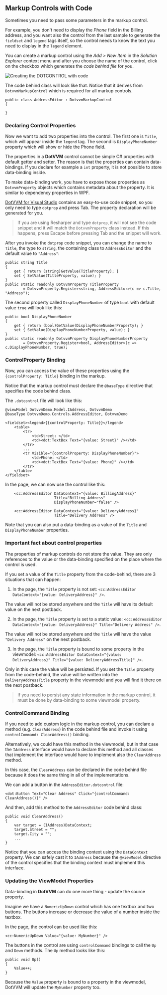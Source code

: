 ## Markup Controls with Code

Sometimes you need to pass some parameters in the markup control.

For example, you don't need to display the *Phone* field in the Billing address, and you want also the control from the last sample to generate the `fieldset` and `legend` tags itself, so the control needs to know the text you need to display in the `legend` element.

You can create a markup control using the _Add > New Item_ in the _Solution Explorer_ context menu and after you choose the name of the control, click on the checkbox which generates the _code behind file_ for you.

<p><img src="{imageDir}control-development-markup-controls-with-code-1.png" alt="Creating the DOTCONTROL with code" /></p>

The code behind class will look like that. Notice that it derives from `DotvvmMarkupControl` which is required for all markup controls.

```CSHARP
public class AddressEditor : DotvvmMarkupControl
{

}
```

### Declaring Control Properties

Now we want to add two properties into the control. The first one is `Title`, which will appear inside the `legend` tag.
The second is `DisplayPhoneNumber` property which will show or hide the Phone field. 

The properties in a **DotVVM** control cannot be simple C# properties with default getter and setter. The reason is that the properties can contain data-bindings. If you declare for example a `int` property, it is not possible to store data-binding inside.

To make data-binding work, you have to expose those properties as `DotvvmProperty` objects which contains metadata about the property. It is similar to dependency properties in WPF.

[DotVVM for Visual Studio](https://www.dotvvm.com/landing/dotvvm-for-visual-studio) contains an easy-to-use code snippet, so you only need to type `dotprop` and press Tab. The property declaration will be generated for you.

> If you are using Resharper and type `dotprop`, it will not see the code snippet and it will match the `DotvvmProperty` class instead. If this happens, press Escape before pressing Tab and the snippet will work.

After you invoke the `dotprop` code snippet, you can change the name to `Title`, the type to `string`, the containing class to `AddressEditor` and the default value to `"Address"`:

```CSHARP
public string Title
{
    get { return (string)GetValue(TitleProperty); }
    set { SetValue(TitleProperty, value); }
}
public static readonly DotvvmProperty TitleProperty
        = DotvvmProperty.Register<string, AddressEditor>(c => c.Title, "Address");
```

The second property called `DisplayPhoneNumber` of type `bool` with default value `true` will look like this:

```CSHARP
public bool DisplayPhoneNumber
{
    get { return (bool)GetValue(DisplayPhoneNumberProperty); }
    set { SetValue(DisplayPhoneNumberProperty, value); }
}
public static readonly DotvvmProperty DisplayPhoneNumberProperty
        = DotvvmProperty.Register<bool, AddressEditor>(c => c.DisplayPhoneNumber, true);
```

### ControlProperty Binding

Now, you can access the value of these properties using the `{controlProperty: Title}` binding in the markup. 

Notice that the markup control must declare the `@baseType` directive that specifies the code behind class.

The `.dotcontrol` file will look like this:

```DOTHTML
@viewModel DotvvmDemo.Model.IAddress, DotvvmDemo
@baseType DotvvmDemo.Controls.AddressEditor, DotvvmDemo

<fieldset><legend>{{controlProperty: Title}}</legend>
    <table>
        <tr>
            <td>Street: </td>
            <td><dot:TextBox Text="{value: Street}" /></td>
        </tr>
        ...
        <tr Visible="{controlProperty: DisplayPhoneNumber}">
            <td>Phone: </td>
            <td><dot:TextBox Text="{value: Phone}" /></td>
        </tr>
    </table>
</fieldset>
```

In the page, we can now use the control like this:

```DOTHTML
    <cc:AddressEditor DataContext="{value: BillingAddress}" 
                      Title="Billing Address" 
                      DisplayPhoneNumber="false" />

    <cc:AddressEditor DataContext="{value: DeliveryAddress}" 
                      Title="Delivery Address" />
```

Note that you can also put a data-binding as a value of the `Title` and `DisplayPhoneNumber` properties.

### Important fact about control properties

The properties of markup controls do not store the value. They are only references to the value or the data-binding specified on the place where the control is used.

If you set a value of the `Title` property from the code-behind, there are 3 situations that can happen:

1. In the page, the `Title` property is not set: `<cc:AddressEditor DataContext="{value: DeliveryAddress}" />`.

The value will not be stored anywhere and the `Title` will have its default value on the next postback.

2. In the page, the `Title` property is set to a static value: `<cc:AddressEditor DataContext="{value: DeliveryAddress}" Title="Delivery Address" />`.

The value will not be stored anywhere and the `Title` will have the value `"Delivery Address"` on the next postback.

3. In the page, the `Title` property is bound to some property in the viewmodel: `<cc:AddressEditor DataContext="{value: DeliveryAddress}" Title="{value: DeliveryAddressTitle}" />`.

Only in this case the value will be persisted. If you set the `Title` property from the code-behind, the value will be written into the `DeliveryAddressTitle` property in the viewmodel and you will find it there on the next postback.

> If you need to persist any state information in the markup control, it must be done by data-binding to some viewmodel property.

### ControlCommand Binding

If you need to add custom logic in the markup control, you can declare a method (e.g. `ClearAddress`) in the code behind file and invoke it using `controlCommand: ClearAddress()` binding.

Alternatively, we could have this method in the viewmodel, but in that case the `IAddress` interface would have to declare this method and all classes that implement the interface would have to implement also the `ClearAddress` method. 

In this case, the `ClearAddress` can be declared in the code behind file because it does the same thing in all of the implementations.

We can add a button in the `AddressEditor.dotcontrol` file:

```DOTHTML
<dot:Button Text="Clear Address" Click="{controlCommand: ClearAddress()}" />
````

And then, add this method to the `AddressEditor` code behind class:

```CSHARP
public void ClearAddress() 
{
    var target = (IAddress)DataContext;
    target.Street = "";
    target.City = "";
    ...
}
```

Notice that you can access the binding context using the `DataContext` property. We can safely cast it to `IAddress` because the `@viewModel` directive of the control specifies that the binding context must implement this interface. 


### Updating the ViewModel Properties

Data-binding in **DotVVM** can do one more thing - update the source property. 

Imagine we have a `NumericUpDown` control which has one textbox and two buttons. The buttons increase or decrease the value of a number inside the textbox.

In the page, the control can be used like this:

```DOTHTML
<cc:NumericUpDown Value="{value: MyNumber}" />
```

The buttons in the control are using `controlCommand` bindings to call the `Up` and `Down` methods.
The `Up` method looks like this:

```CSHARP
public void Up()
{
    Value++;
}
```

Because the `Value` property is bound to a property in the viewmodel, DotVVM will update the `MyNumber` property too. 
